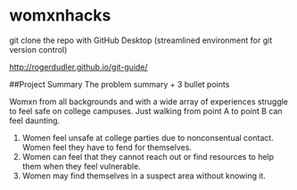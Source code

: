 # womxnhacks
git clone the repo with GitHub Desktop (streamlined environment for git version control)

http://rogerdudler.github.io/git-guide/

##Project Summary The problem summary + 3 bullet points

Womxn from all backgrounds and with a wide array of experiences struggle to feel safe on college campuses. Just walking from point A to point B can feel daunting. 
1. Women feel unsafe at college parties due to nonconsentual contact. Women feel they have to fend for themselves. 
2. Women can feel that they cannot reach out or find resources to help them when they feel vulnerable.
3. Women may find themselves in a suspect area without knowing it.
